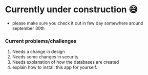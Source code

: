 # Currently under construction 😅

- please make sure you check it out in few day somewhere around september 30th

### Current problems/challenges

1. Needs a change in design
2. Needs some changes in security
3. Needs explanation of how the databases are created
4. explain how to install this app for yourself.
